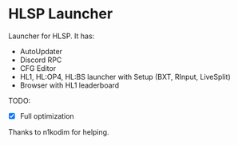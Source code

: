 # HLSP Launcher

Launcher for HLSP. It has:

* AutoUpdater
* Discord RPC
* CFG Editor
* HL1, HL:OP4, HL:BS launcher with Setup (BXT, RInput, LiveSplit)
* Browser with HL1 leaderboard

TODO:

 - [x] Full optimization 

Thanks to n1kodim for helping.
